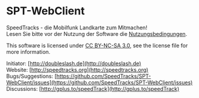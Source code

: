 SPT-WebClient
===========

SpeedTracks - die Mobilfunk Landkarte zum Mitmachen!  
Lesen Sie bitte vor der Nutzung der Software die [Nutzungsbedingungen](https://github.com/SpeedTracks/SPT-WebClient/wiki/Nutzungsbedingungen).

This software is licensed under [CC BY-NC-SA 3.0](http://creativecommons.org/licenses/by-nc-sa/3.0/deed), see the license file for more information.

Initiator: [http://doubleslash.de](http://doubleslash.de)  
Website: [http://speedtracks.org](http://speedtracks.org)  
Bugs/Suggestions: [https://github.com/SpeedTracks/SPT-WebClient/issues](https://github.com/SpeedTracks/SPT-WebClient/issues)  
Discussions: [http://gplus.to/speedTrack](http://gplus.to/speedTrack)
